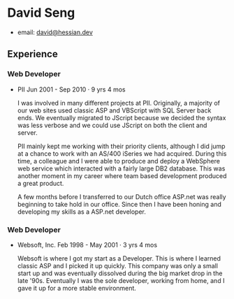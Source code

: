 # David Seng

- email: david@hessian.dev

## Experience

### Web Developer
- PII Jun 2001 - Sep 2010 · 9 yrs 4 mos

    I was involved in many different projects at PII. Originally, a majority of our web sites used classic ASP and VBScript with SQL Server back ends. We eventually migrated to JScript because we decided the syntax was less verbose and we could use JScript on both the client and server.

    PII mainly kept me working with their priority clients, although I did jump at a chance to work with an AS/400 iSeries we had acquired. During this time, a colleague and I were able to produce and deploy a WebSphere web service which interacted with a fairly large DB2 database. This was another moment in my career where team based development produced a great product.

    A few months before I transferred to our Dutch office ASP.net was really beginning to take hold in our office. Since then I have been honing and developing my skills as a ASP.net developer.

### Web Developer
- Websoft, Inc. Feb 1998 - May 2001 · 3 yrs 4 mos

   Websoft is where I got my start as a Developer. This is where I learned classic ASP and I picked it up quickly. This company was only a small start up and was eventually dissolved during the big market drop in the late '90s. Eventually I was the sole developer, working from home, and I gave it up for a more stable environment.